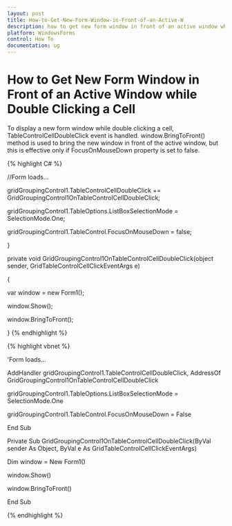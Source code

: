 ```yaml
---
layout: post
title: How-to-Get-New-Form-Window-in-Front-of-an-Active-W
description: how to get new form window in front of an active window while double clicking a cell
platform: WindowsForms
control: How To
documentation: ug
---
```


# How to Get New Form Window in Front of an Active Window while Double Clicking a Cell

To display a new form window while double clicking a cell, TableControlCellDoubleClick event is handled. window.BringToFront() method is used to bring the new window in front of the active window, but this is effective only if FocusOnMouseDown property is set to false.

{% highlight C# %}



//Form loads...

gridGroupingControl1.TableControlCellDoubleClick += GridGroupingControl1OnTableControlCellDoubleClick;

gridGroupingControl1.TableOptions.ListBoxSelectionMode = SelectionMode.One;

gridGroupingControl1.TableControl.FocusOnMouseDown = false;

}

private void GridGroupingControl1OnTableControlCellDoubleClick(object sender, GridTableControlCellClickEventArgs e)

{

var window = new Form1();

window.Show();

window.BringToFront();

}
{% endhighlight %}



{% highlight vbnet %}


'Form loads...

AddHandler gridGroupingControl1.TableControlCellDoubleClick, AddressOf GridGroupingControl1OnTableControlCellDoubleClick

gridGroupingControl1.TableOptions.ListBoxSelectionMode = SelectionMode.One

gridGroupingControl1.TableControl.FocusOnMouseDown = False

End Sub

Private Sub GridGroupingControl1OnTableControlCellDoubleClick(ByVal sender As Object, ByVal e As GridTableControlCellClickEventArgs)

Dim window = New Form1()

window.Show()

window.BringToFront()

End Sub

{% endhighlight %}

